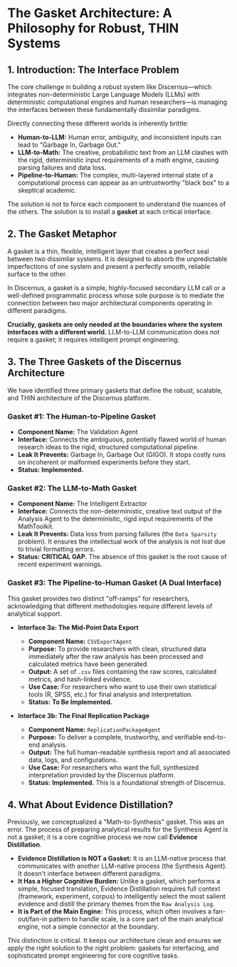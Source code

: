 # The Gasket Architecture: A Philosophy for Robust, THIN Systems

## 1. Introduction: The Interface Problem

The core challenge in building a robust system like Discernus—which integrates non-deterministic Large Language Models (LLMs) with deterministic computational engines and human researchers—is managing the interfaces between these fundamentally dissimilar paradigms.

Directly connecting these different worlds is inherently brittle:
*   **Human-to-LLM:** Human error, ambiguity, and inconsistent inputs can lead to "Garbage In, Garbage Out."
*   **LLM-to-Math:** The creative, probabilistic text from an LLM clashes with the rigid, deterministic input requirements of a math engine, causing parsing failures and data loss.
*   **Pipeline-to-Human:** The complex, multi-layered internal state of a computational process can appear as an untrustworthy "black box" to a skeptical academic.

The solution is not to force each component to understand the nuances of the others. The solution is to install a **gasket** at each critical interface.

## 2. The Gasket Metaphor

A gasket is a thin, flexible, intelligent layer that creates a perfect seal between two dissimilar systems. It is designed to absorb the unpredictable imperfections of one system and present a perfectly smooth, reliable surface to the other.

In Discernus, a gasket is a simple, highly-focused secondary LLM call or a well-defined programmatic process whose sole purpose is to mediate the connection between two major architectural components operating in different paradigms.

**Crucially, gaskets are only needed at the boundaries where the system interfaces with a different world.** LLM-to-LLM communication does not require a gasket; it requires intelligent prompt engineering.

## 3. The Three Gaskets of the Discernus Architecture

We have identified three primary gaskets that define the robust, scalable, and THIN architecture of the Discernus platform.

### Gasket #1: The Human-to-Pipeline Gasket
*   **Component Name:** The Validation Agent
*   **Interface:** Connects the ambiguous, potentially flawed world of human research ideas to the rigid, structured computational pipeline.
*   **Leak It Prevents:** Garbage In, Garbage Out (GIGO). It stops costly runs on incoherent or malformed experiments before they start.
*   **Status:** **Implemented.**

### Gasket #2: The LLM-to-Math Gasket
*   **Component Name:** The Intelligent Extractor
*   **Interface:** Connects the non-deterministic, creative text output of the Analysis Agent to the deterministic, rigid input requirements of the MathToolkit.
*   **Leak It Prevents:** Data loss from parsing failures (the `Data Sparsity` problem). It ensures the intellectual work of the analysis is not lost due to trivial formatting errors.
*   **Status:** **CRITICAL GAP.** The absence of this gasket is the root cause of recent experiment warnings.

### Gasket #3: The Pipeline-to-Human Gasket (A Dual Interface)
This gasket provides two distinct "off-ramps" for researchers, acknowledging that different methodologies require different levels of analytical support.

*   **Interface 3a: The Mid-Point Data Export**
    *   **Component Name:** `CSVExportAgent`
    *   **Purpose:** To provide researchers with clean, structured data immediately after the raw analysis has been processed and calculated metrics have been generated.
    *   **Output:** A set of `.csv` files containing the raw scores, calculated metrics, and hash-linked evidence.
    *   **Use Case:** For researchers who want to use their own statistical tools (R, SPSS, etc.) for final analysis and interpretation.
    *   **Status:** **To Be Implemented.**

*   **Interface 3b: The Final Replication Package**
    *   **Component Name:** `ReplicationPackageAgent`
    *   **Purpose:** To deliver a complete, trustworthy, and verifiable end-to-end analysis.
    *   **Output:** The full human-readable synthesis report and all associated data, logs, and configurations.
    *   **Use Case:** For researchers who want the full, synthesized interpretation provided by the Discernus platform.
    *   **Status:** **Implemented.** This is a foundational strength of Discernus.

## 4. What About Evidence Distillation?

Previously, we conceptualized a "Math-to-Synthesis" gasket. This was an error. The process of preparing analytical results for the Synthesis Agent is not a gasket; it is a core cognitive process we now call **Evidence Distillation**.

*   **Evidence Distillation is NOT a Gasket:** It is an LLM-native process that communicates with another LLM-native process (the Synthesis Agent). It doesn't interface between different paradigms.
*   **It Has a Higher Cognitive Burden:** Unlike a gasket, which performs a simple, focused translation, Evidence Distillation requires full context (framework, experiment, corpus) to intelligently select the most salient evidence and distill the primary themes from the `Raw Analysis Log`.
*   **It is Part of the Main Engine:** This process, which often involves a fan-out/fan-in pattern to handle scale, is a core part of the main analytical engine, not a simple connector at the boundary.

This distinction is critical. It keeps our architecture clean and ensures we apply the right solution to the right problem: gaskets for interfacing, and sophisticated prompt engineering for core cognitive tasks.
